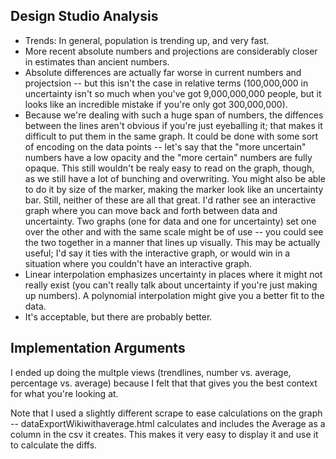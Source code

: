 Design Studio Analysis
----------------------

* Trends: In general, population is trending up, and very fast.  
* More recent absolute numbers and projections are considerably closer in estimates than ancient numbers. 
* Absolute differences are actually far worse in current numbers and projectsion -- but this isn't the case in relative terms (100,000,000 in uncertainty isn't so much when you've got 9,000,000,000 people, but it looks like an incredible mistake if you're only got 300,000,000).
* Because we're dealing with such a huge span of numbers, the diffences between the lines aren't obvious if you're just eyeballing it; that makes it difficult to put them in the same graph.  It could be done with some sort of encoding on the data points -- let's say that the "more uncertain" numbers have a low opacity and the "more certain" numbers are fully opaque.  This still wouldn't be realy easy to read on the graph, though, as we still have a lot of bunching and overwriting.   You might also be able to do it by size of the marker, making the marker look like an uncertainty bar.  Still, neither of these are all that great.  I'd rather see an interactive graph where you can move back and forth between data and uncertainty.  Two graphs (one for data and one for uncertainty) set one over the other and with the same scale might be of use -- you could see the two together in a manner that lines up visually.  This may be actually useful; I'd say it ties with the interactive graph, or would win in a situation where you couldn't have an interactive graph.
* Linear interpolation emphasizes uncertainty in places where it might not really exist (you can't really talk about uncertainty if you're just making up numbers).  A polynomial interpolation might give you a better fit to the data.
* It's acceptable, but there are probably better.  


Implementation Arguments
------------------------

I ended up doing the multple views (trendlines, number vs. average, percentage vs. average) because I felt that that gives you the best context for what you're looking at.  

Note that I used a slightly different scrape to ease calculations on the graph -- dataExportWikiwithaverage.html calculates and includes the Average as a column in the csv it creates.  This makes it very easy to display it and use it to calculate the diffs.